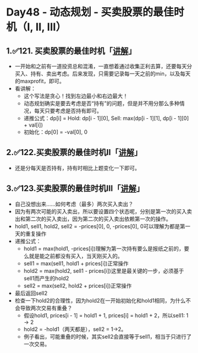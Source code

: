 # Day48 - 动态规划 - 买卖股票的最佳时机（I, II, III）

## 1.✅**121. 买卖股票的最佳时机「[讲解](https://programmercarl.com/0121.%E4%B9%B0%E5%8D%96%E8%82%A1%E7%A5%A8%E7%9A%84%E6%9C%80%E4%BD%B3%E6%97%B6%E6%9C%BA.html#%E7%AE%97%E6%B3%95%E5%85%AC%E5%BC%80%E8%AF%BE)」**

- 一开始和之前有一道投资总和混淆，一直想着通过收集正利去算，还要每天分买入、持有、卖出考虑。后来发现，只需要记录每一天之前的min，以及每天的maxprofit，即可。
- 看讲解：
    - 这个写法是贪心！找到左边最小和右边最大！
    - 动态规划确实是要去考虑是否“持有”的问题，但是并不用分那么多种情况，每天只要考虑是否持有即可。
    - 递推公式：dp[i] = Hold: dp[i - 1][0], Sell: max(dp[i - 1][1], dp[i - 1][0] + val[i])
    - 初始化：dp[0] = -val[0], 0

## 2.✅**122.买卖股票的最佳时机II「[讲解](https://programmercarl.com/0122.%E4%B9%B0%E5%8D%96%E8%82%A1%E7%A5%A8%E7%9A%84%E6%9C%80%E4%BD%B3%E6%97%B6%E6%9C%BAII%EF%BC%88%E5%8A%A8%E6%80%81%E8%A7%84%E5%88%92%EF%BC%89.html#%E7%AE%97%E6%B3%95%E5%85%AC%E5%BC%80%E8%AF%BE)」**

- 还是分每天是否持有，持有时相比上题变化一下即可。

## 3.✅**123.买卖股票的最佳时机III「[讲解](https://programmercarl.com/0123.%E4%B9%B0%E5%8D%96%E8%82%A1%E7%A5%A8%E7%9A%84%E6%9C%80%E4%BD%B3%E6%97%B6%E6%9C%BAIII.html#%E7%AE%97%E6%B3%95%E5%85%AC%E5%BC%80%E8%AF%BE)」**

- 自己没想出来……如何考虑（最多）两次买入卖出？
- 因为有两次可能的买入卖出，所以要设置四个状态呢，分别是第一次的买入卖出和第二次的买入卖出，因为第二次的买入卖出依赖第一次的操作。
- hold1, sell1, hold2, sell2 = -prices[0], 0, -prices[0], 0可以理解为都是第一天的重复操作
- 递推公式：
    - hold1 = max(hold1, -prices[i])理解为第一次持有要么是报纸之前的，要么就是能之前都没有买入，当天刚买入的。
    - sell1 = max(sell1, hold1 + prices[i])正常操作
    - hold2 = max(hold2, sell1 - prices[i])这里是最关键的一步，必须基于sell1而产生的hold2
    - sell2 = max(sell2, hold2 + prices[i])正常操作
- 最后返回sell2
- 检查一下hold2的合理性，因为hold2在一开始初始化和hold1相同，为什么不会导致两次交易有重叠？
    - 假设hold1, prices[i - 1] = hold1 + 1, prices[i] = hold1 + 2，所以sell1: 1 → 2
    - hold2 = -hold1（两天都是），sell2 = 1→2。
    - 例子看出，可能重叠的时候，其实sell2会直接等于sell1，相当于只进行了一次交易。